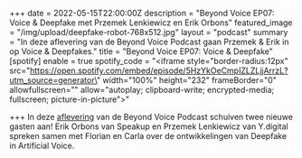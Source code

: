 +++
date = 2022-05-15T22:00:00Z
description = "Beyond Voice EP07: Voice & Deepfake met Przemek Lenkiewicz en Erik Orbons"
featured_image = "/img/upload/deepfake-robot-768x512.jpg"
layout = "podcast"
summary = "In deze aflevering van de Beyond Voice Podcast gaan Przemek & Erik in op Voice & Deepfakes."
title = "Beyond Voice EP07: Voice & Deepfake"
[spotify]
enable = true
spotify_code = "<iframe style=\"border-radius:12px\" src=\"https://open.spotify.com/embed/episode/5HzYkOeCmpIZLZLjjArrzL?utm_source=generator\" width=\"100%\" height=\"232\" frameBorder=\"0\" allowfullscreen=\"\" allow=\"autoplay; clipboard-write; encrypted-media; fullscreen; picture-in-picture\"></iframe>"

+++
In deze [aflevering](https://beyondvoice.fm/podcast/beyond-voice-ep07-voice-deepfake-met-przemek-lenkiewicz-en-erik-orbons/) van de Beyond Voice Podcast schuiven twee nieuwe gasten aan! Erik Orbons van Speakup en Przemek Lenkiewicz van Y.digital spreken samen met Florian en Carla over de ontwikkelingen van Deepfake in Artificial Voice.